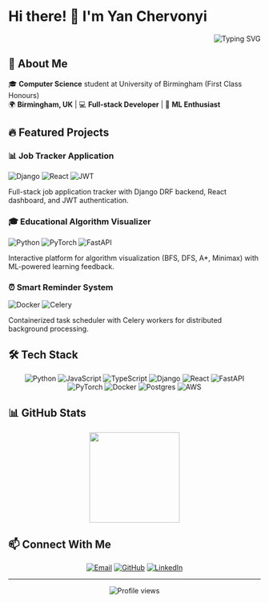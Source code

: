 # Hi there! 👋 I'm Yan Chervonyi

<p align="right">
  <img src="https://readme-typing-svg.herokuapp.com?font=Fira+Code&pause=1000&color=36BCF7&width=650&lines=Computer+Science+Student;Full+Stack+Developer;Machine+Learning+Enthusiast;Django+%26+React+Specialist" alt="Typing SVG" />
</p>


## 🚀 About Me

🎓 **Computer Science** student at University of Birmingham (First Class Honours)  
🌍 **Birmingham, UK** | 💻 **Full-stack Developer** | 🧠 **ML Enthusiast**

## 🔥 Featured Projects

### 📊 Job Tracker Application
![Django](https://img.shields.io/badge/django-%23092E20.svg?style=flat-square&logo=django&logoColor=white) ![React](https://img.shields.io/badge/react-%2320232a.svg?style=flat-square&logo=react&logoColor=%2361DAFB) ![JWT](https://img.shields.io/badge/JWT-black?style=flat-square&logo=JSON%20web%20tokens)

Full-stack job application tracker with Django DRF backend, React dashboard, and JWT authentication.

### 🎓 Educational Algorithm Visualizer
![Python](https://img.shields.io/badge/python-3670A0?style=flat-square&logo=python&logoColor=ffdd54) ![PyTorch](https://img.shields.io/badge/PyTorch-%23EE4C2C.svg?style=flat-square&logo=PyTorch&logoColor=white) ![FastAPI](https://img.shields.io/badge/FastAPI-005571?style=flat-square&logo=fastapi)

Interactive platform for algorithm visualization (BFS, DFS, A*, Minimax) with ML-powered learning feedback.

### ⏰ Smart Reminder System
![Docker](https://img.shields.io/badge/docker-%230db7ed.svg?style=flat-square&logo=docker&logoColor=white) ![Celery](https://img.shields.io/badge/celery-%23a9cc54.svg?style=flat-square&logo=celery&logoColor=ddf4a4)

Containerized task scheduler with Celery workers for distributed background processing.

## 🛠️ Tech Stack

<div align="center">

![Python](https://img.shields.io/badge/python-3670A0?style=for-the-badge&logo=python&logoColor=ffdd54)
![JavaScript](https://img.shields.io/badge/javascript-%23323330.svg?style=for-the-badge&logo=javascript&logoColor=%23F7DF1E)
![TypeScript](https://img.shields.io/badge/typescript-%23007ACC.svg?style=for-the-badge&logo=typescript&logoColor=white)
![Django](https://img.shields.io/badge/django-%23092E20.svg?style=for-the-badge&logo=django&logoColor=white)
![React](https://img.shields.io/badge/react-%2320232a.svg?style=for-the-badge&logo=react&logoColor=%2361DAFB)
![FastAPI](https://img.shields.io/badge/FastAPI-005571?style=for-the-badge&logo=fastapi)
![PyTorch](https://img.shields.io/badge/PyTorch-%23EE4C2C.svg?style=for-the-badge&logo=PyTorch&logoColor=white)
![Docker](https://img.shields.io/badge/docker-%230db7ed.svg?style=for-the-badge&logo=docker&logoColor=white)
![Postgres](https://img.shields.io/badge/postgres-%23316192.svg?style=for-the-badge&logo=postgresql&logoColor=white)
![AWS](https://img.shields.io/badge/AWS-%23FF9900.svg?style=for-the-badge&logo=amazon-aws&logoColor=white)

</div>

## 📊 GitHub Stats

<div align="center">
  <img height="180em" src="https://github-readme-stats.vercel.app/api/top-langs/?username=yanchikpiypiy&layout=compact&langs_count=8&theme=tokyonight"/>
</div>

## 📫 Connect With Me

<div align="center">

[![Email](https://img.shields.io/badge/Email-D14836?style=for-the-badge&logo=gmail&logoColor=white)](mailto:yanchervonyy@gmail.com)
[![GitHub](https://img.shields.io/badge/GitHub-100000?style=for-the-badge&logo=github&logoColor=white)](https://github.com/yanchikpiypiy)
[![LinkedIn](https://img.shields.io/badge/LinkedIn-0077B5?style=for-the-badge&logo=linkedin&logoColor=white)](https://linkedin.com/in/yan-chervonyi)

</div>

---

<div align="center">
  <img src="https://komarev.com/ghpvc/?username=yanchikpiypiy&color=blueviolet&style=flat-square&label=Profile+Views" alt="Profile views" />
</div>
